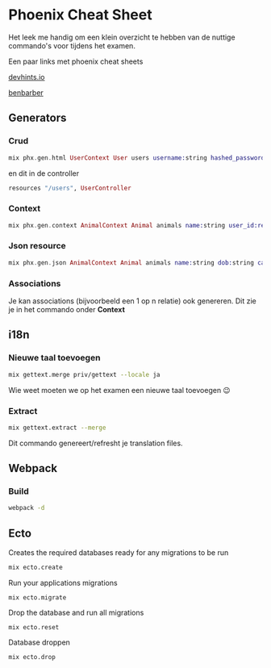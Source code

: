 # Phoenix Cheat Sheet

Het leek me handig om een klein overzicht te hebben van de nuttige commando's voor tijdens het examen.

Een paar links met phoenix cheat sheets 

[devhints.io](https://devhints.io/phoenix)

[benbarber](https://github.com/benbarber/phoenix-cheatsheet)



## Generators

### Crud

```elixir
mix phx.gen.html UserContext User users username:string hashed_password:string role:string
```

en dit in de controller

```elixir
resources "/users", UserController
```

### Context

```elixir
mix phx.gen.context AnimalContext Animal animals name:string user_id:references:users
```

### Json resource

```elixir
mix phx.gen.json AnimalContext Animal animals name:string dob:string cat_or_dog:string user_id:references:users
```

### Associations 

Je kan associations (bijvoorbeeld een 1 op n relatie) ook genereren. Dit zie je in het commando onder **Context**



## i18n

### Nieuwe taal toevoegen

```bash
mix gettext.merge priv/gettext --locale ja
```

Wie weet moeten we op het examen een nieuwe taal toevoegen :wink:

### Extract

```bash
mix gettext.extract --merge
```

Dit commando genereert/refresht je translation files.



## Webpack

### Build

```bash
webpack -d
```



## Ecto

Creates the required databases ready for any migrations to be run

```bash
mix ecto.create
```

Run your applications migrations

```
mix ecto.migrate
```

Drop the database and run all migrations

```
mix ecto.reset
```

Database droppen

```
mix ecto.drop
```

